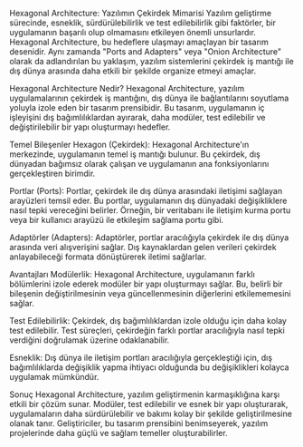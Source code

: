 Hexagonal Architecture: Yazılımın Çekirdek Mimarisi
Yazılım geliştirme sürecinde, esneklik, sürdürülebilirlik ve test edilebilirlik gibi faktörler, bir uygulamanın başarılı olup olmamasını etkileyen önemli unsurlardır. Hexagonal Architecture, bu hedeflere ulaşmayı amaçlayan bir tasarım desenidir. Aynı zamanda "Ports and Adapters" veya "Onion Architecture" olarak da adlandırılan bu yaklaşım, yazılım sistemlerini çekirdek iş mantığı ile dış dünya arasında daha etkili bir şekilde organize etmeyi amaçlar.

Hexagonal Architecture Nedir?
Hexagonal Architecture, yazılım uygulamalarının çekirdek iş mantığını, dış dünya ile bağlantılarını soyutlama yoluyla izole eden bir tasarım prensibidir. Bu tasarım, uygulamanın iç işleyişini dış bağımlılıklardan ayırarak, daha modüler, test edilebilir ve değiştirilebilir bir yapı oluşturmayı hedefler.

Temel Bileşenler
Hexagon (Çekirdek): Hexagonal Architecture'ın merkezinde, uygulamanın temel iş mantığı bulunur. Bu çekirdek, dış dünyadan bağımsız olarak çalışan ve uygulamanın ana fonksiyonlarını gerçekleştiren birimdir.

Portlar (Ports): Portlar, çekirdek ile dış dünya arasındaki iletişimi sağlayan arayüzleri temsil eder. Bu portlar, uygulamanın dış dünyadaki değişikliklere nasıl tepki vereceğini belirler. Örneğin, bir veritabanı ile iletişim kurma portu veya bir kullanıcı arayüzü ile etkileşim sağlama portu gibi.

Adaptörler (Adapters): Adaptörler, portlar aracılığıyla çekirdek ile dış dünya arasında veri alışverişini sağlar. Dış kaynaklardan gelen verileri çekirdek anlayabileceği formata dönüştürerek iletimi sağlarlar.

Avantajları
Modülerlik: Hexagonal Architecture, uygulamanın farklı bölümlerini izole ederek modüler bir yapı oluşturmayı sağlar. Bu, belirli bir bileşenin değiştirilmesinin veya güncellenmesinin diğerlerini etkilememesini sağlar.

Test Edilebilirlik: Çekirdek, dış bağımlılıklardan izole olduğu için daha kolay test edilebilir. Test süreçleri, çekirdeğin farklı portlar aracılığıyla nasıl tepki verdiğini doğrulamak üzerine odaklanabilir.

Esneklik: Dış dünya ile iletişim portları aracılığıyla gerçekleştiği için, dış bağımlılıklarda değişiklik yapma ihtiyacı olduğunda bu değişiklikleri kolayca uygulamak mümkündür.

Sonuç
Hexagonal Architecture, yazılım geliştirmenin karmaşıklığına karşı etkili bir çözüm sunar. Modüler, test edilebilir ve esnek bir yapı oluşturarak, uygulamaların daha sürdürülebilir ve bakımı kolay bir şekilde geliştirilmesine olanak tanır. Geliştiriciler, bu tasarım prensibini benimseyerek, yazılım projelerinde daha güçlü ve sağlam temeller oluşturabilirler.

